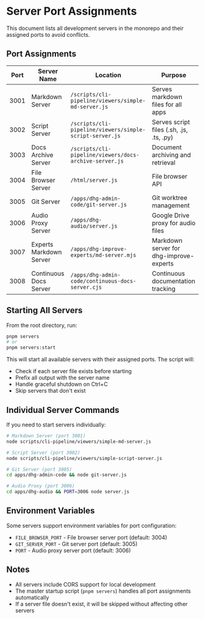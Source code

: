 # Server Port Assignments

This document lists all development servers in the monorepo and their assigned ports to avoid conflicts.

## Port Assignments

| Port | Server Name | Location | Purpose |
|------|-------------|----------|---------|
| 3001 | Markdown Server | `/scripts/cli-pipeline/viewers/simple-md-server.js` | Serves markdown files for all apps |
| 3002 | Script Server | `/scripts/cli-pipeline/viewers/simple-script-server.js` | Serves script files (.sh, .js, .ts, .py) |
| 3003 | Docs Archive Server | `/scripts/cli-pipeline/viewers/docs-archive-server.js` | Document archiving and retrieval |
| 3004 | File Browser Server | `/html/server.js` | File browser API |
| 3005 | Git Server | `/apps/dhg-admin-code/git-server.js` | Git worktree management |
| 3006 | Audio Proxy Server | `/apps/dhg-audio/server.js` | Google Drive proxy for audio files |
| 3007 | Experts Markdown Server | `/apps/dhg-improve-experts/md-server.mjs` | Markdown server for dhg-improve-experts |
| 3008 | Continuous Docs Server | `/apps/dhg-admin-code/continuous-docs-server.cjs` | Continuous documentation tracking |

## Starting All Servers

From the root directory, run:

```bash
pnpm servers
# or
pnpm servers:start
```

This will start all available servers with their assigned ports. The script will:
- Check if each server file exists before starting
- Prefix all output with the server name
- Handle graceful shutdown on Ctrl+C
- Skip servers that don't exist

## Individual Server Commands

If you need to start servers individually:

```bash
# Markdown Server (port 3001)
node scripts/cli-pipeline/viewers/simple-md-server.js

# Script Server (port 3002)
node scripts/cli-pipeline/viewers/simple-script-server.js

# Git Server (port 3005)
cd apps/dhg-admin-code && node git-server.js

# Audio Proxy (port 3006)
cd apps/dhg-audio && PORT=3006 node server.js
```

## Environment Variables

Some servers support environment variables for port configuration:
- `FILE_BROWSER_PORT` - File browser server port (default: 3004)
- `GIT_SERVER_PORT` - Git server port (default: 3005)
- `PORT` - Audio proxy server port (default: 3006)

## Notes

- All servers include CORS support for local development
- The master startup script (`pnpm servers`) handles all port assignments automatically
- If a server file doesn't exist, it will be skipped without affecting other servers